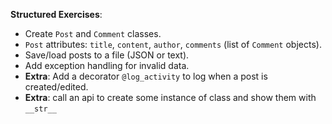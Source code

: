


**Structured Exercises**:  
   - Create `Post` and `Comment` classes.
   - `Post` attributes: `title`, `content`, `author`, `comments` (list of `Comment` objects).
   - Save/load posts to a file (JSON or text).
   - Add exception handling for invalid data.
   - **Extra**: Add a decorator `@log_activity` to log when a post is created/edited.
   - **Extra**: call an api to create some instance of class and show them with `__str__`
